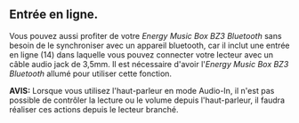 ## Entrée en ligne.

Vous pouvez aussi profiter de votre *Energy Music Box BZ3 Bluetooth* sans besoin de le synchroniser avec un appareil bluetooth, car il inclut une entrée en ligne (14) dans laquelle vous pouvez connecter votre lecteur avec un câble audio jack de 3,5mm.
Il est nécessaire d'avoir l'*Energy Music Box BZ3 Bluetooth* allumé pour utiliser cette fonction. 

**AVIS:** Lorsque vous utilisez l'haut-parleur en mode Audio-In, il n'est pas possible de contrôler la lecture ou le volume depuis l'haut-parleur, il faudra réaliser ces actions depuis le lecteur branché.
